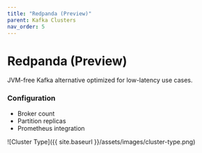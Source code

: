 ```yaml
---
title: "Redpanda (Preview)"
parent: Kafka Clusters
nav_order: 5
---
```


# Redpanda (Preview)

JVM-free Kafka alternative optimized for low-latency use cases.

### Configuration

- Broker count
- Partition replicas
- Prometheus integration

![Cluster Type]({{ site.baseurl }}/assets/images/cluster-type.png) 
